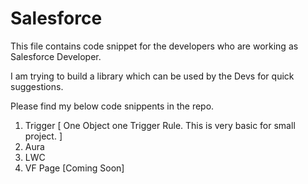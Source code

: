 # Salesforce

This file contains code snippet for the developers who are working as Salesforce Developer.

I am trying to build a library which can be used by the Devs for quick suggestions. 

Please find my below code snippents in the repo.

1. Trigger [ One Object one Trigger Rule. This is very basic for small project. ]
2. Aura
3. LWC
4. VF Page [Coming Soon]
